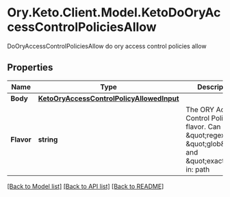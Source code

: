 # Ory.Keto.Client.Model.KetoDoOryAccessControlPoliciesAllow
DoOryAccessControlPoliciesAllow do ory access control policies allow
## Properties

Name | Type | Description | Notes
------------ | ------------- | ------------- | -------------
**Body** | [**KetoOryAccessControlPolicyAllowedInput**](KetoOryAccessControlPolicyAllowedInput.md) |  | [optional] 
**Flavor** | **string** | The ORY Access Control Policy flavor. Can be \&quot;regex\&quot;, \&quot;glob\&quot;, and \&quot;exact\&quot;.  in: path | 

[[Back to Model list]](../README.md#documentation-for-models) [[Back to API list]](../README.md#documentation-for-api-endpoints) [[Back to README]](../README.md)


